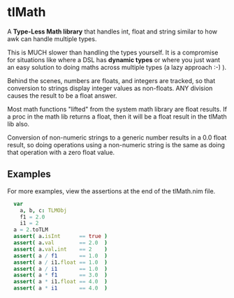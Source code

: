 # tlMath
A **Type-Less Math library** that handles int, float and string
similar to how awk can handle multiple types.

This is MUCH slower than handling the types yourself.
It is a compromise for
situations like where a DSL has **dynamic types**
or where you just want an easy solution to
doing maths across multiple types (a lazy
approach :-) ).

Behind the scenes, numbers are floats, and integers
are tracked, so that conversion to strings display
integer values as non-floats.
ANY division causes the result to be a float answer.

Most math functions "lifted" from the system math library
are float results.
If a proc in the math lib returns a float,
then it will be a float result in the tlMath lib also.

Conversion of non-numeric strings to a generic number
results in a 0.0 float result, so doing operations
using a non-numeric string is the same as doing that
operation with a zero float value.

## Examples
For more examples, view the assertions at the end of the tlMath.nim file.

```Nim
  var
    a, b, c: TLMObj
    f1 = 2.0
    i1 = 2
  a = 2.toTLM
  assert( a.isInt      == true )
  assert( a.val        == 2.0  )
  assert( a.val.int    == 2    )
  assert( a / f1       == 1.0  )
  assert( a / i1.float == 1.0  )
  assert( a / i1       == 1.0  )
  assert( a * f1       == 3.0  )
  assert( a * i1.float == 4.0  )
  assert( a * i1       == 4.0  )
```
